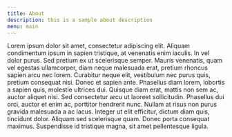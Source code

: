 ```yaml
---
title: About
description: this is a sample about description
menu: main
---
```


Lorem ipsum dolor sit amet, consectetur adipiscing elit. Aliquam condimentum ipsum in sapien tristique, at venenatis enim iaculis. In vel dolor purus. Sed pretium ex ut scelerisque semper. Mauris venenatis, quam vel egestas ullamcorper, diam neque malesuada erat, pretium rhoncus sapien arcu nec lorem. Curabitur neque elit, vestibulum nec purus quis, pretium consequat nisi. Donec et sapien ante. Phasellus diam lorem, lobortis a sapien quis, molestie ultrices dui. Quisque diam erat, mattis non sem ac, auctor aliquet nisi. Sed consectetur arcu ut laoreet sollicitudin. Phasellus dui orci, auctor et enim ac, porttitor hendrerit nunc. Nullam at risus non purus gravida malesuada a ac lacus. Integer ut elit efficitur, dictum diam quis, tincidunt dolor. Aliquam sed scelerisque quam. Donec porta consequat maximus. Suspendisse id tristique magna, sit amet pellentesque ligula.
